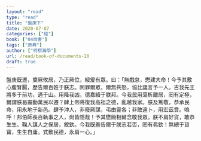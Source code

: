 ```yaml
---
layout: "read"
type: "read"
title: "盤庚下"
date: 2020-07-07
categories: ["經"]
book: ["04尙書"]
tags: ["原典"]
author: ["柯棋瀚學"]
url: /read/book-of-documents-20
draft: true
---
```


盤庚旣遷，奠厥攸居，乃正厥位，綏爰有眾。曰：「無戲怠，懋建大命！今予其敷心腹腎腸，歷告爾百姓于朕志。罔罪爾眾，爾無共怒，協比讒言予一人。古我先王將多于前功，適于山。用降我凶，德嘉績于朕邦。今我民用蕩析離居，罔有定極，爾謂朕曷震動萬民以遷？肆上帝將復我高祖之德，亂越我家。朕及篤敬，恭承民命，用永地于新邑。肆予沖人，非廢厥謀，弔由靈各；非敢違卜，用宏茲賁。嗚呼！邦伯師長百執事之人，尙皆隱哉！予其懋簡相爾念敬我眾。朕不肩好貨，敢恭生生。鞠人謀人之保居，敘欽。今我旣羞告爾于朕志若否，罔有弗欽！無總于貨寶，生生自庸。式敷民德，永肩一心。」
